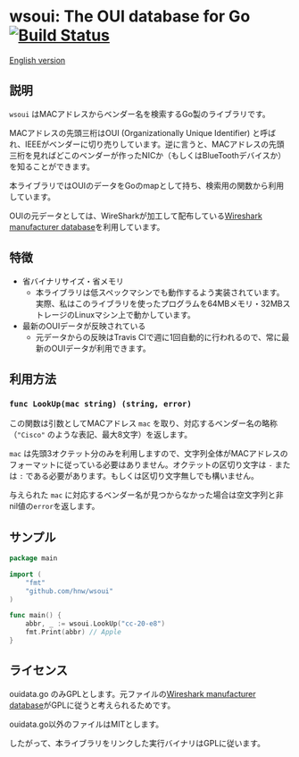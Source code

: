 wsoui: The OUI database for Go [![Build Status](https://travis-ci.org/hnw/wsoui.svg?branch=master)](https://travis-ci.org/hnw/wsoui)
=====================

[English version](./README-en.md)

## 説明

`wsoui` はMACアドレスからベンダー名を検索するGo製のライブラリです。

MACアドレスの先頭三桁はOUI (Organizationally Unique Identifier) と呼ばれ、IEEEがベンダーに切り売りしています。逆に言うと、MACアドレスの先頭三桁を見ればどこのベンダーが作ったNICか（もしくはBlueToothデバイスか）を知ることができます。

本ライブラリではOUIのデータをGoのmapとして持ち、検索用の関数から利用しています。

OUIの元データとしては、WireSharkが加工して配布している[Wireshark manufacturer database](https://gitlab.com/wireshark/wireshark/raw/master/manuf)を利用しています。

## 特徴

- 省バイナリサイズ・省メモリ
  - 本ライブラリは低スペックマシンでも動作するよう実装されています。実際、私はこのライブラリを使ったプログラムを64MBメモリ・32MBストレージのLinuxマシン上で動かしています。
- 最新のOUIデータが反映されている
  - 元データからの反映はTravis CIで週に1回自動的に行われるので、常に最新のOUIデータが利用できます。

## 利用方法

### `func LookUp(mac string) (string, error)`

この関数は引数としてMACアドレス `mac` を取り、対応するベンダー名の略称（`"Cisco"` のような表記、最大8文字）を返します。

`mac` は先頭3オクテット分のみを利用しますので、文字列全体がMACアドレスのフォーマットに従っている必要はありません。オクテットの区切り文字は `-` または `:` である必要があります。もしくは区切り文字無しでも構いません。

与えられた `mac` に対応するベンダー名が見つからなかった場合は空文字列と非nil値の`error`を返します。

## サンプル

``` go
package main

import (
	"fmt"
	"github.com/hnw/wsoui"
)

func main() {
	abbr, _ := wsoui.LookUp("cc-20-e8")
	fmt.Print(abbr) // Apple
}
```

## ライセンス

ouidata.go のみGPLとします。元ファイルの[Wireshark manufacturer database](https://code.wireshark.org/review/gitweb?p=wireshark.git;a=blob_plain;f=manuf)がGPLに従うと考えられるためです。

ouidata.go以外のファイルはMITとします。

したがって、本ライブラリをリンクした実行バイナリはGPLに従います。
